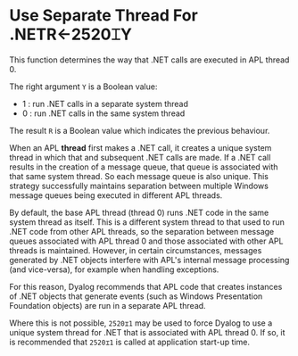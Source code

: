 




<h1 class="heading"><span class="name">Use Separate Thread For .NET</span><span class="command">R←2520⌶Y</span></h1>

This function determines the way that .NET calls are executed in APL thread 0.


The right argument `Y` is a Boolean value:

- 1 : run .NET calls in a separate system thread
- 0 : run .NET calls in the same system thread

The result `R` is a Boolean value which indicates the previous behaviour.



When an APL **thread** first makes a .NET call, it creates a unique system thread in which that and subsequent .NET calls are made. If a .NET call results in the creation of a message queue, that queue is associated with that same system thread. So each message queue is also unique. This strategy successfully maintains separation between multiple Windows message queues being executed in different APL threads.


By default, the base APL thread (thread 0) runs .NET code in the same system thread as itself. This is a different system thread to that used to run .NET code from other APL threads, so the separation between message queues associated with APL thread 0 and those associated with other APL threads is maintained. However, in certain circumstances, messages generated by .NET objects interfere with APL's internal message processing (and vice-versa), for example when handling exceptions.


For this reason, Dyalog recommends that APL code that creates instances of .NET objects that generate events (such as Windows Presentation Foundation objects) are run in a separate APL thread.


Where this is not possible, `2520⌶1` may be used to force Dyalog to use a unique system thread for .NET that is associated with APL thread 0. If so,  it is recommended that `2520⌶1` is called at application start-up time.


